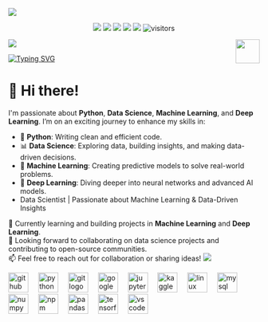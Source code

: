 ![](assets/Bottom_up.svg)

<!--   my-icons -->
<p align="center">
    <a href="https://github.com/elhariri78/elhariri78"><img src="https://img.shields.io/badge/status-updating-brightgreen.svg"></a>
    <a href="https://github.com/python/cpython"><img src="https://img.shields.io/badge/Python-3.12-FF1493.svg"></a>
    <a href="https://github.com/elhariri78/elhariri78/graphs/contributors"><img src="https://img.shields.io/github/contributors/elhariri78/elhariri78?color=blue"></a>
    <a href="https://github.com/elhariri78/elhariri78/stargazers"><img src="https://img.shields.io/github/stars/elhariri78/elhariri78.svg?logo=github"></a>
    <a href="https://github.com/elhariri78/elhariri78/network/members"><img src="https://img.shields.io/github/forks/elhariri78/elhariri78.svg?color=blue&logo=github"></a>
    <img src="https://visitor-badge.laobi.icu/badge?page_id=elhariri78.elhariri78" alt="visitors"/>   
    
</p>

<!--   my-header-img -->
![](./src/header_.png)
<a href="https://www.python.org/"><img src="https://upload.wikimedia.org/wikipedia/commons/c/c3/Python-logo-notext.svg" align="right" height="48" width="48" ></a>


<!--   my-ticker -->    
[![Typing SVG](https://readme-typing-svg.herokuapp.com?color=%2336BCF7&center=true&vCenter=true&width=600&lines=Hi+there+👋,+;Always+learning+new+things+;Machine+learning+enthusiast+;Kaggle+community+member)](https://git.io/typing-svg)









# 👋 Hi there!

I'm passionate about **Python**, **Data Science**, **Machine Learning**, and **Deep Learning**. I’m on an exciting journey to enhance my skills in:

- 🐍 **Python**: Writing clean and efficient code.
- 📊 **Data Science**: Exploring data, building insights, and making data-driven decisions.
- 🤖 **Machine Learning**: Creating predictive models to solve real-world problems.
- 🧠 **Deep Learning**: Diving deeper into neural networks and advanced AI models.
- Data Scientist | Passionate about Machine Learning & Data-Driven Insights

🌱 Currently learning and building projects in **Machine Learning** and **Deep Learning**.  
🚀 Looking forward to collaborating on data science projects and contributing to open-source communities.  
📫 Feel free to reach out for collaboration or sharing ideas!
![](assets/Bottom_up.svg)

<!--   my-icons -->
<p align="center"><!--
    <a href="https://github.com/BEPb/BEPb"><img src="https://img.shields.io/badge/status-updating-brightgreen.svg"></a>
    <a href="https://github.com/python/cpython"><img src="https://img.shields.io/badge/Python-3.12-FF1493.svg"></a>
    <a href="https://github.com/BEPb/BEPb/graphs/contributors"><img src="https://img.shields.io/github/contributors/BEPb/BEPb?color=blue"></a>
    <a href="https://github.com/BEPb/BEPb/stargazers"><img src="https://img.shields.io/github/stars/BEPb/BEPb.svg?logo=github"></a>
    <a href="https://github.com/BEPb/BEPb/network/members"><img src="https://img.shields.io/github/forks/BEPb/BEPb.svg?color=blue&logo=github"></a>
    <img src="https://visitor-badge.laobi.icu/badge?page_id=BEPb.BEPb" alt="visitors"/ my-icons -->
</p>
<!--   my-header-img -->

<div align="left">
  <img src="https://cdn.jsdelivr.net/gh/devicons/devicon/icons/github/github-original.svg" height="40" alt="github logo"  />
  <img width="12" />
  <img src="https://cdn.jsdelivr.net/gh/devicons/devicon/icons/python/python-original.svg" height="40" alt="python logo"  />
  <img width="12" />
  <img src="https://cdn.jsdelivr.net/gh/devicons/devicon/icons/git/git-original.svg" height="40" alt="git logo"  />
  <img width="12" />
  <img src="https://cdn.jsdelivr.net/gh/devicons/devicon/icons/google/google-original.svg" height="40" alt="google logo"  />
  <img width="12" />
  <img src="https://cdn.jsdelivr.net/gh/devicons/devicon/icons/jupyter/jupyter-original.svg" height="40" alt="jupyter logo"  />
  <img width="12" />
  <img src="https://cdn.jsdelivr.net/gh/devicons/devicon/icons/kaggle/kaggle-original.svg" height="40" alt="kaggle logo"  />
  <img width="12" />
  <img src="https://cdn.jsdelivr.net/gh/devicons/devicon/icons/linux/linux-original.svg" height="40" alt="linux logo"  />
  <img width="12" />
  <img src="https://cdn.jsdelivr.net/gh/devicons/devicon/icons/mysql/mysql-original.svg" height="40" alt="mysql logo"  />
  <img width="12" />
  <img src="https://cdn.jsdelivr.net/gh/devicons/devicon/icons/numpy/numpy-original.svg" height="40" alt="numpy logo"  />
  <img width="12" />
  <img src="https://cdn.jsdelivr.net/gh/devicons/devicon/icons/npm/npm-original-wordmark.svg" height="40" alt="npm logo"  />
  <img width="12" />
  <img src="https://cdn.jsdelivr.net/gh/devicons/devicon/icons/pandas/pandas-original.svg" height="40" alt="pandas logo"  />
  <img width="12" />
  <img src="https://cdn.jsdelivr.net/gh/devicons/devicon/icons/tensorflow/tensorflow-original.svg" height="40" alt="tensorflow logo"  />
  <img width="12" />
  <img src="https://cdn.jsdelivr.net/gh/devicons/devicon/icons/vscode/vscode-original.svg" height="40" alt="vscode logo"  />
</div>

###
